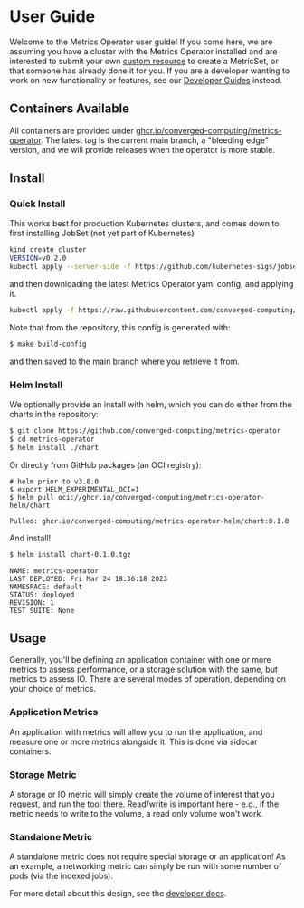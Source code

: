# User Guide

Welcome to the Metrics Operator user guide! If you come here, we are assuming you have a cluster
with the Metrics Operator installed and are interested to submit your own [custom resource](custom-resource-definition.md) to create a MetricSet, or that someone has already done it for you. If you are a developer wanting to work
on new functionality or features, see our [Developer Guides](../development/index.md) instead.

## Containers Available

All containers are provided under [ghcr.io/converged-computing/metrics-operator](https://github.com/converged-computing/metrics-operator/pkgs/container/metrics-operator). The latest tag is the current main branch, a "bleeding edge" version, and we will provide releases when the operator is more stable.

## Install

### Quick Install

This works best for production Kubernetes clusters, and comes down to first installing JobSet (not yet part of Kubernetes)

```bash
kind create cluster
VERSION=v0.2.0
kubectl apply --server-side -f https://github.com/kubernetes-sigs/jobset/releases/download/$VERSION/manifests.yaml
```

and then downloading the latest Metrics Operator yaml config, and applying it.

```bash
kubectl apply -f https://raw.githubusercontent.com/converged-computing/metrics-operator/main/examples/dist/metrics-operator.yaml
```

Note that from the repository, this config is generated with:

```bash
$ make build-config
```

and then saved to the main branch where you retrieve it from.


### Helm Install

We optionally provide an install with helm, which you can do either from the charts in the repository:

```bash
$ git clone https://github.com/converged-computing/metrics-operator
$ cd metrics-operator
$ helm install ./chart
```

Or directly from GitHub packages (an OCI registry):

```
# helm prior to v3.8.0
$ export HELM_EXPERIMENTAL_OCI=1
$ helm pull oci://ghcr.io/converged-computing/metrics-operator-helm/chart
```
```console
Pulled: ghcr.io/converged-computing/metrics-operator-helm/chart:0.1.0
```

And install!

```bash
$ helm install chart-0.1.0.tgz 
```
```console
NAME: metrics-operator
LAST DEPLOYED: Fri Mar 24 18:36:18 2023
NAMESPACE: default
STATUS: deployed
REVISION: 1
TEST SUITE: None
```

## Usage

Generally, you'll be defining an application container with one or more metrics to assess performance, or a storage solution with the same, but metrics to assess IO. There are several modes of operation, depending on your choice of metrics.

### Application Metrics

An application with metrics will allow you to run the application, and measure one or more metrics alongside it. This is done via sidecar containers.

### Storage Metric

A storage or IO metric will simply create the volume of interest that you request, and run the tool there. Read/write is important here - e.g., if the metric needs to write to the volume, a read only volume won't work.

### Standalone Metric

A standalone metric does not require special storage or an application! As an example,
a networking metric can simply be run with some number of pods (via the indexed jobs).

For more detail about this design, see the [developer docs](../development/index.md).